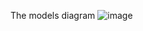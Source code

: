 The models diagram 
![image](https://github.com/user-attachments/assets/8fc88327-9b66-40db-9219-29e898b2ec86)
